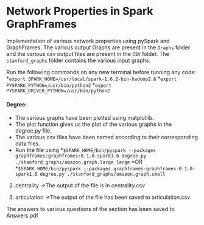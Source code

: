 # Network Properties in Spark GraphFrames
Implementation of various network properties using pySpark and GraphFrames. The various output Graphs are present in the `Graphs` folder and the various csv output files are present in the `CSV` folder. The `stanford_graphs` folder contains the various input graphs.

Run the following commands on any new terminal before running any code:
*`export SPARK_HOME=/usr/local/spark-1.6.2-bin-hadoop2.6`
*`export PYSPARK_PYTHON=/usr/bin/python2`
*`export PYSPARK_DRIVER_PYTHON=/usr/bin/python2`

#### Degree: ####  
* The various graphs have been plotted using matplotlib. 
* The plot function gives us the plot of the various graphs in the degree.py file.
* The various csv files have been named according to their corresponding data files.
* Run the file using 
  *`$SPARK_HOME/bin/pyspark --packages graphframes:graphframes:0.1.0-spark1.6 degree.py ./stanford_graphs/amazon.graph.large large`
  *OR
  *`$SPARK_HOME/bin/pyspark --packages graphframes:graphframes:0.1.0-spark1.6 degree.py ./stanford_graphs/amazon.graph.small`

2. centrality
->The output of the file is in centrality.csv

3. articulation
->The output of the file has been saved to articulation.csv

The answers to various questions of the section has been saved to Answers.pdf
